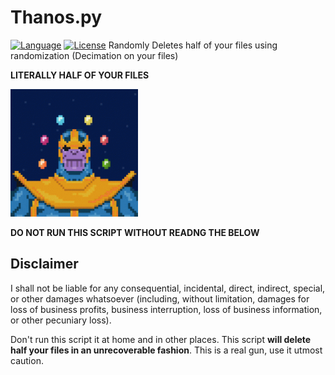 # Thanos.py
[![Language](https://img.shields.io/badge/Language-Python3-blue.svg?style=flat)](https://www.python.org)
[![License](https://img.shields.io/badge/License-WTFPL-orange.svg?style=flat)](https://github.com/KrishnaAlagiri/Thanos.py)
Randomly Deletes half of your files using randomization (Decimation on your files)

**LITERALLY HALF OF YOUR FILES**

<img src="/docs/images/thanos.gif" width="204"/> 

**DO NOT RUN THIS SCRIPT WITHOUT READNG THE BELOW**

## Disclaimer
I shall not be liable for any consequential, incidental, direct, indirect, special, or other damages whatsoever (including, without limitation, damages for loss of business profits, business interruption, loss of business information, or other pecuniary loss).

Don't run this script it at home and in other places. This script **will delete half your files in an unrecoverable fashion**. This is a real gun, use it utmost caution.
